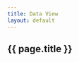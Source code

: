 ```yaml
---
title: Data View
layout: default
---
```



<h2 class="w3-container w3-left-align w3-theme w3-round">{{ page.title }}</h2>

<div class="w3-card">
<header class="w3-container w3-theme-l2">
<h3 id="data-view-header"></h3>
</header>
<pre id="data-view" class="w3-container" style="white-space: pre-wrap;">
</pre>
</div>

<script>
var urlSearchParams = new URLSearchParams(window.location.search);
var params = Object.fromEntries(urlSearchParams.entries());

fetch(params.url).then(r=>{
    if (!r.ok) {
      throw new Error(`HTTP error: ${r.status}`);
    }
    return r.json();
    })
    .then(display)
    .then(()=>card(params.url))
    .catch(display);

function card(url){
  var components = url.split('/');
  var txt = `${titlecase(components[1])} ${components[2]}`;
  var el = document.getElementById('data-view-header');
  el.innerText=txt;
}

function display(obj){
    var txt =document.createTextNode( JSON.stringify(obj, null, 2));
    var div = document.getElementById("data-view");
    div.appendChild(txt); 
}

function titlecase(str){
  return str.toLowerCase()
            .split(' ')
            .map(w => w[0].toUpperCase() + w.slice(1,-1))
            .join(' ');
}
</script>
